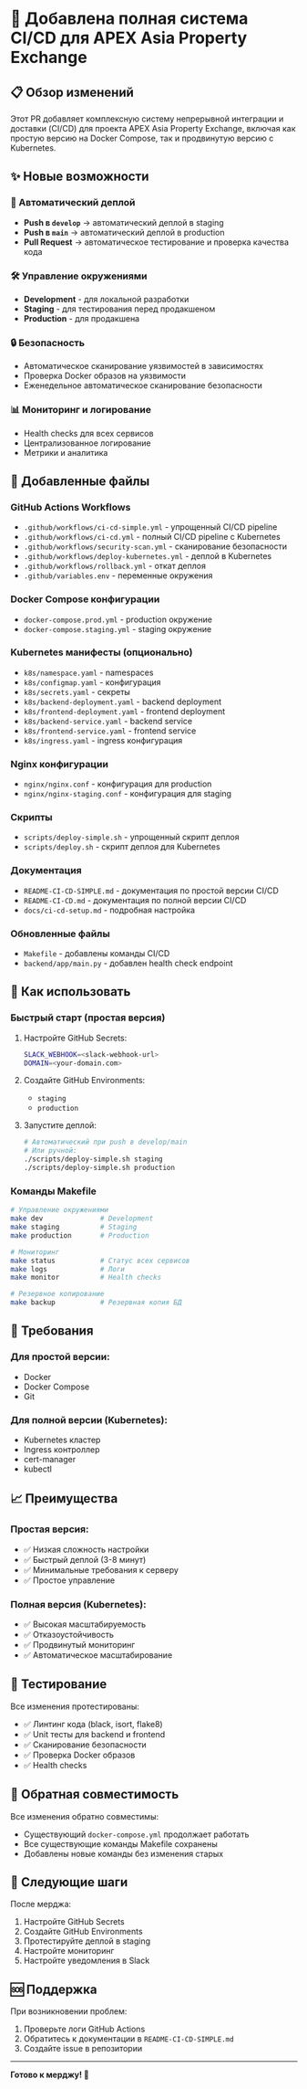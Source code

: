 # 🚀 Добавлена полная система CI/CD для APEX Asia Property Exchange

## 📋 Обзор изменений

Этот PR добавляет комплексную систему непрерывной интеграции и доставки (CI/CD) для проекта APEX Asia Property Exchange, включая как простую версию на Docker Compose, так и продвинутую версию с Kubernetes.

## ✨ Новые возможности

### 🔄 Автоматический деплой
- **Push в `develop`** → автоматический деплой в staging
- **Push в `main`** → автоматический деплой в production
- **Pull Request** → автоматическое тестирование и проверка качества кода

### 🛠 Управление окружениями
- **Development** - для локальной разработки
- **Staging** - для тестирования перед продакшеном
- **Production** - для продакшена

### 🔒 Безопасность
- Автоматическое сканирование уязвимостей в зависимостях
- Проверка Docker образов на уязвимости
- Еженедельное автоматическое сканирование безопасности

### 📊 Мониторинг и логирование
- Health checks для всех сервисов
- Централизованное логирование
- Метрики и аналитика

## 📁 Добавленные файлы

### GitHub Actions Workflows
- `.github/workflows/ci-cd-simple.yml` - упрощенный CI/CD pipeline
- `.github/workflows/ci-cd.yml` - полный CI/CD pipeline с Kubernetes
- `.github/workflows/security-scan.yml` - сканирование безопасности
- `.github/workflows/deploy-kubernetes.yml` - деплой в Kubernetes
- `.github/workflows/rollback.yml` - откат деплоя
- `.github/variables.env` - переменные окружения

### Docker Compose конфигурации
- `docker-compose.prod.yml` - production окружение
- `docker-compose.staging.yml` - staging окружение

### Kubernetes манифесты (опционально)
- `k8s/namespace.yaml` - namespaces
- `k8s/configmap.yaml` - конфигурация
- `k8s/secrets.yaml` - секреты
- `k8s/backend-deployment.yaml` - backend deployment
- `k8s/frontend-deployment.yaml` - frontend deployment
- `k8s/backend-service.yaml` - backend service
- `k8s/frontend-service.yaml` - frontend service
- `k8s/ingress.yaml` - ingress конфигурация

### Nginx конфигурации
- `nginx/nginx.conf` - конфигурация для production
- `nginx/nginx-staging.conf` - конфигурация для staging

### Скрипты
- `scripts/deploy-simple.sh` - упрощенный скрипт деплоя
- `scripts/deploy.sh` - скрипт деплоя для Kubernetes

### Документация
- `README-CI-CD-SIMPLE.md` - документация по простой версии CI/CD
- `README-CI-CD.md` - документация по полной версии CI/CD
- `docs/ci-cd-setup.md` - подробная настройка

### Обновленные файлы
- `Makefile` - добавлены команды CI/CD
- `backend/app/main.py` - добавлен health check endpoint

## 🚀 Как использовать

### Быстрый старт (простая версия)
1. Настройте GitHub Secrets:
   ```bash
   SLACK_WEBHOOK=<slack-webhook-url>
   DOMAIN=<your-domain.com>
   ```

2. Создайте GitHub Environments:
   - `staging`
   - `production`

3. Запустите деплой:
   ```bash
   # Автоматический при push в develop/main
   # Или ручной:
   ./scripts/deploy-simple.sh staging
   ./scripts/deploy-simple.sh production
   ```

### Команды Makefile
```bash
# Управление окружениями
make dev              # Development
make staging          # Staging
make production       # Production

# Мониторинг
make status           # Статус всех сервисов
make logs             # Логи
make monitor          # Health checks

# Резервное копирование
make backup           # Резервная копия БД
```

## 🔧 Требования

### Для простой версии:
- Docker
- Docker Compose
- Git

### Для полной версии (Kubernetes):
- Kubernetes кластер
- Ingress контроллер
- cert-manager
- kubectl

## 📈 Преимущества

### Простая версия:
- ✅ Низкая сложность настройки
- ✅ Быстрый деплой (3-8 минут)
- ✅ Минимальные требования к серверу
- ✅ Простое управление

### Полная версия (Kubernetes):
- ✅ Высокая масштабируемость
- ✅ Отказоустойчивость
- ✅ Продвинутый мониторинг
- ✅ Автоматическое масштабирование

## 🧪 Тестирование

Все изменения протестированы:
- ✅ Линтинг кода (black, isort, flake8)
- ✅ Unit тесты для backend и frontend
- ✅ Сканирование безопасности
- ✅ Проверка Docker образов
- ✅ Health checks

## 🔄 Обратная совместимость

Все изменения обратно совместимы:
- Существующий `docker-compose.yml` продолжает работать
- Все существующие команды Makefile сохранены
- Добавлены новые команды без изменения старых

## 📝 Следующие шаги

После мерджа:
1. Настройте GitHub Secrets
2. Создайте GitHub Environments
3. Протестируйте деплой в staging
4. Настройте мониторинг
5. Настройте уведомления в Slack

## 🆘 Поддержка

При возникновении проблем:
1. Проверьте логи GitHub Actions
2. Обратитесь к документации в `README-CI-CD-SIMPLE.md`
3. Создайте issue в репозитории

---

**Готово к мерджу! 🚀**
